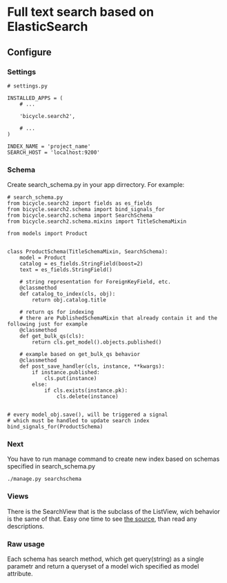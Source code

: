 # Full text search based on ElasticSearch

## Configure

### Settings

    # settings.py

    INSTALLED_APPS = (
        # ...

        'bicycle.search2',

        # ...
    )

    INDEX_NAME = 'project_name'
    SEARCH_HOST = 'localhost:9200'

### Schema

Create search_schema.py in your app dirrectory. For example:

    # search_schema.py
    from bicycle.search2 import fields as es_fields
    from bicycle.search2.schema import bind_signals_for
    from bicycle.search2.schema import SearchSchema
    from bicycle.search2.schema.mixins import TitleSchemaMixin

    from models import Product


    class ProductSchema(TitleSchemaMixin, SearchSchema):
        model = Product
        catalog = es_fields.StringField(boost=2)
        text = es_fields.StringField()

        # string representation for ForeignKeyField, etc.
        @classmethod
        def catalog_to_index(cls, obj):
            return obj.catalog.title

        # return qs for indexing
        # there are PublishedSchemaMixin that already contain it and the following just for example
        @classmethod
        def get_bulk_qs(cls):
            return cls.get_model().objects.published()

        # example based on get_bulk_qs behavior
        @classmethod
        def post_save_handler(cls, instance, **kwargs):
            if instance.published:
                cls.put(instance)
            else:
                if cls.exists(instance.pk):
                    cls.delete(instance)


    # every model_obj.save(), will be triggered a signal
    # which must be handled to update search index
    bind_signals_for(ProductSchema)

### Next

You have to run manage command to create new index based on schemas specified in search_schema.py

    ./manage.py searchschema

### Views

There is the SearchView that is the subclass of the ListView, wich behavior is the same of that.
Easy one time to see [the source](https://github.com/titovanton/bicycle-search/blob/master/views.py),
than read any descriptions.

### Raw usage

Each schema has search method, which get query(string) as a single parametr and return a queryset
of a model wich specified as model attribute.
